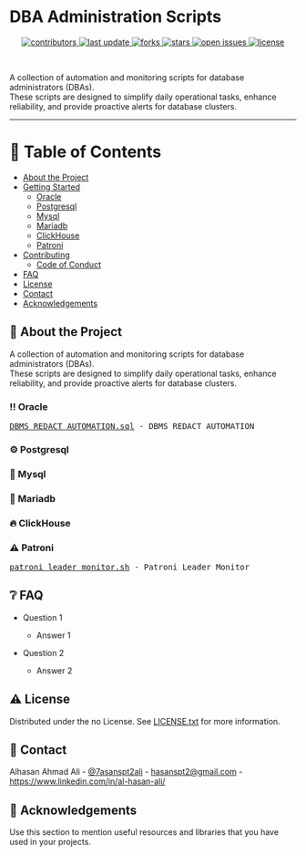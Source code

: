 # DBA Administration Scripts

<div align="center">
  
<!-- Badges -->
<p>
  <a href="https://github.com/RezarLO/dba-administration-scripts/graphs/contributors">
    <img src="https://img.shields.io/github/contributors/RezarLO/dba-administration-scripts" alt="contributors" />
  </a>
  <a href="">
    <img src="https://img.shields.io/github/last-commit/RezarLO/dba-administration-scripts" alt="last update" />
  </a>
  <a href="https://github.com/RezarLO/dba-administration-scripts/network/members">
    <img src="https://img.shields.io/github/forks/RezarLO/dba-administration-scripts" alt="forks" />
  </a>
  <a href="https://github.com/RezarLO/dba-administration-scripts/stargazers">
    <img src="https://img.shields.io/github/stars/RezarLO/dba-administration-scripts" alt="stars" />
  </a>
  <a href="https://github.com/RezarLO/dba-administration-scripts/issues/">
    <img src="https://img.shields.io/github/issues/RezarLO/dba-administration-scripts" alt="open issues" />
  </a>
  <a href="https://github.com/RezarLO/dba-administration-scripts/blob/master/LICENSE">
    <img src="https://img.shields.io/github/license/RezarLO/dba-administration-scripts.svg" alt="license" />
  </a>
</p>
   
</div>

<br />

A collection of automation and monitoring scripts for database administrators (DBAs).  
These scripts are designed to simplify daily operational tasks, enhance reliability, and provide proactive alerts for database clusters.

---

<!-- Table of Contents -->
# :notebook_with_decorative_cover: Table of Contents

- [About the Project](#star2-about-the-project)
- [Getting Started](#toolbox-getting-started)
  * [Oracle](#bangbang-Oracle)
  * [Postgresql](#gear-Postgresql)
  * [Mysql](#test_tube-Mysql)
  * [Mariadb](#running-Mariadb)
  * [ClickHouse](#fire-ClickHouse)
  * [Patroni](#warning-Patroni)
- [Contributing](#wave-contributing)
  * [Code of Conduct](#scroll-code-of-conduct)
- [FAQ](#grey_question-faq)
- [License](#warning-license)
- [Contact](#handshake-contact)
- [Acknowledgements](#gem-acknowledgements)



<!-- About the Project -->
## :star2: About the Project
A collection of automation and monitoring scripts for database administrators (DBAs).  
These scripts are designed to simplify daily operational tasks, enhance reliability, and provide proactive alerts for database clusters.


<!-- Oracle -->
### :bangbang: Oracle

<pre>
<a href='https://github.com/RezarLO/dba-administration-scripts/blob/main/Oracle/DBMS_REDACT_AUTOMATION.sql'>DBMS_REDACT_AUTOMATION.sql</a> - DBMS_REDACT AUTOMATION
</pre>

<!-- Postgresql -->
### :gear: Postgresql


<!-- Mysql -->
### :test_tube: Mysql


<!-- Mariadb -->
### :running: Mariadb


<!-- ClickHouse -->
### :fire: ClickHouse


<!-- Patroni -->
### :warning: Patroni

<pre>
<a href='https://github.com/RezarLO/dba-administration-scripts/blob/main/Patroni/patroni_leader_monitor.sh'>patroni_leader_monitor.sh</a> - Patroni Leader Monitor
</pre>



<!-- FAQ -->
## :grey_question: FAQ

- Question 1

  + Answer 1

- Question 2

  + Answer 2


<!-- License -->
## :warning: License

Distributed under the no License. See [LICENSE.txt](https://github.com/RezarLO/dba-administration-scripts/blob/main/LICENSE) for more information.


<!-- Contact -->
## :handshake: Contact

Alhasan Ahmad Ali - [@7asanspt2ali](https://x.com/7asanspt2ali) - hasanspt2@gmail.com - https://www.linkedin.com/in/al-hasan-ali/



<!-- Acknowledgments -->
## :gem: Acknowledgements

Use this section to mention useful resources and libraries that you have used in your projects.





